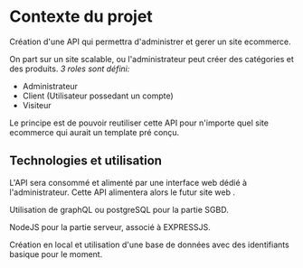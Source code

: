 # Contexte du projet

Création d'une API qui permettra d'administrer et gerer un site ecommerce.


On part sur un site scalable, ou l'administrateur peut créer des catégories et des produits.
*3 roles sont défini:*
- Administrateur 
- Client (Utilisateur possedant un compte)
- Visiteur

Le principe est de pouvoir reutiliser cette API pour n'importe quel site ecommerce qui aurait un template pré conçu.

## Technologies et utilisation

L'API sera consommé et alimenté par une interface web dédié à l'administrateur.
Cette API alimentera alors le futur site web .

Utilisation de graphQL ou postgreSQL pour la partie SGBD.

NodeJS pour la partie serveur, associé à EXPRESSJS.

Création en local et utilisation d'une base de données avec des identifiants basique pour le moment.

